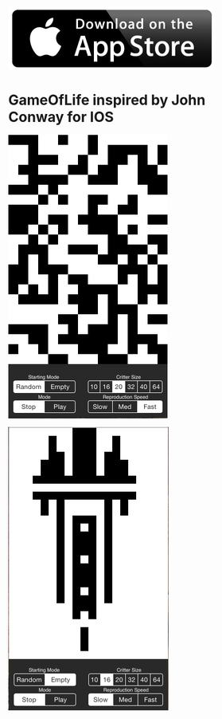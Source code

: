 

[![Foo](https://raw.githubusercontent.com/william-fiset/GameOfLife/master/download-on-the-app-store-button.png)](https://itunes.apple.com/us/artist/william-fiset/id918743897)

GameOfLife inspired by John Conway for IOS
========

![Alt text](https://raw.githubusercontent.com/william-fiset/GameOfLife/master/ScreenShots/gameoflife.png "Game O Life Screenshot")

![Alt text](https://raw.githubusercontent.com/william-fiset/GameOfLife/master/ScreenShots/gameoflife_draw.png "Game O Life Screenshot")

